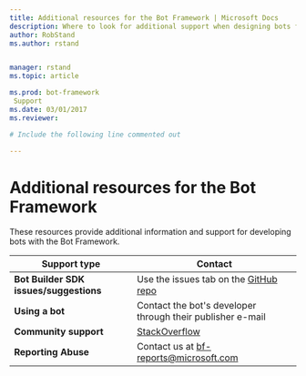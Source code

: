```yaml
---
title: Additional resources for the Bot Framework | Microsoft Docs
description: Where to look for additional support when designing bots for the Bot Framework.
author: RobStand
ms.author: rstand


manager: rstand
ms.topic: article

ms.prod: bot-framework
 Support
ms.date: 03/01/2017
ms.reviewer:

# Include the following line commented out

---
```

# Additional resources for the Bot Framework
These resources provide additional information and support for developing bots with the Bot Framework.

|**Support type**                    | **Contact**                                                
|----------------------------|---------------------------------
|**Bot Builder SDK issues/suggestions**| Use the issues tab on the <a href="https://github.com/Microsoft/BotBuilder/" target="_blank">GitHub repo</a>
|**Using a bot** | Contact the bot's developer through their publisher e-mail                 
|**Community support** | [StackOverflow](https://stackoverflow.com/questions/tagged/botframework)
|**Reporting Abuse**| Contact us at [bf-reports@microsoft.com](mailto://bf-reports@microsoft.com)
